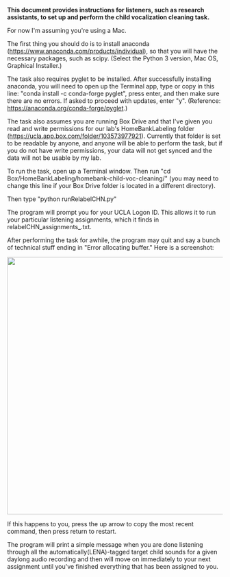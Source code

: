 **This document provides instructions for listeners, such as research assistants, to set up and perform the child vocalization cleaning task.**

For now I'm assuming you're using a Mac.

The first thing you should do is to install anaconda (https://www.anaconda.com/products/individual), so that you will have the necessary packages, such as scipy. (Select the Python 3 version, Mac OS, Graphical Installer.)

The task also requires pyglet to be installed. After successfully installing anaconda, you will need to open up the Terminal app, type or copy in this line:
"conda install -c conda-forge pyglet", press enter, and then make sure there are no errors. If asked to proceed with updates, enter "y". (Reference: https://anaconda.org/conda-forge/pyglet.)

The task also assumes you are running Box Drive and that I've given you read and write permissions for our lab's HomeBankLabeling folder (https://ucla.app.box.com/folder/103573977921). Currently that folder is set to be readable by anyone, and anyone will be able to perform the task, but if you do not have write permissions, your data will not get synced and the data will not be usable by my lab.

To run the task, open up a Terminal window. Then run "cd Box/HomeBankLabeling/homebank-child-voc-cleaning/" (you may need to change this line if your Box Drive folder is located in a different directory).

Then type "python runRelabelCHN.py"

The program will prompt you for your UCLA Logon ID. This allows it to run your particular listening assignments, which it finds in relabelCHN_assignments_<yourID>.txt.

After performing the task for awhile, the program may quit and say a bunch of technical stuff ending in "Error allocating buffer." Here is a screenshot:

<image src="https://github.com/AnneSWarlaumont/homeank-child-voc-cleaning/blob/master/screenshot-of-buffer-error.png" width="600">
  
If this happens to you, press the up arrow to copy the most recent command, then press return to restart.

The program will print a simple message when you are done listening through all the automatically(LENA)-tagged target child sounds for a given daylong audio recording and then will move on immediately to your next assignment until you've finished everything that has been assigned to you.
